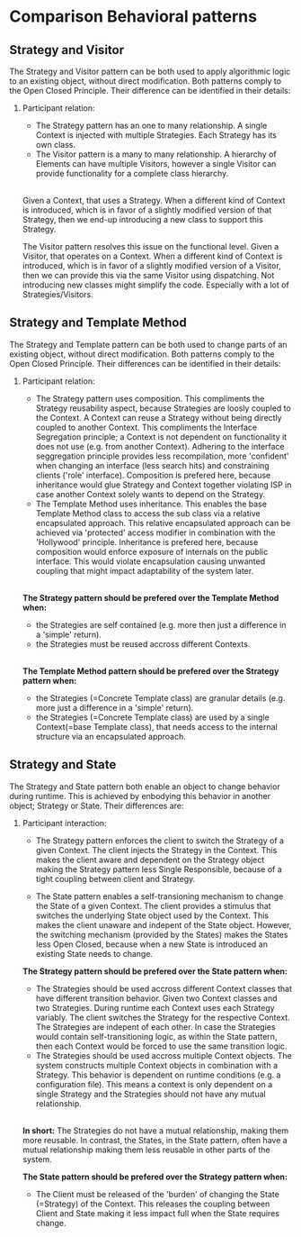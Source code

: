 # Comparison Behavioral patterns

## Strategy and Visitor
The Strategy and Visitor pattern can be both used to apply algorithmic logic to an existing object, without direct modification. Both patterns comply to the Open Closed Principle. Their difference can be identified in their details:
1. Participant relation:
    - The Strategy pattern has an one to many relationship. A single Context is injected with multiple Strategies. Each Strategy has its own class.
    - The Visitor pattern is a many to many relationship. A hierarchy of Elements can have multiple Visitors, however a single Visitor can provide functionality for a complete class hierarchy.

    <br/>
    
    Given a Context, that uses a Strategy. When a different kind of Context is introduced, which is in favor of a slightly modified version of that Strategy, then we end-up introducing a new class to support this Strategy.

    The Visitor pattern resolves this issue on the functional level. Given a Visitor, that operates on a Context. When a different kind of Context is introduced, which is in favor of a slightly modified version of a Visitor, then we can provide this via the same Visitor using dispatching. Not introducing new classes might simplify the code. Especially with a lot of Strategies/Visitors.

## Strategy and Template Method

The Strategy and Template pattern can be both used to change parts of an existing object, without direct modification. Both patterns comply to the Open Closed Principle. Their differences can be identified in their details:
1. Participant relation:
    - The Strategy pattern uses composition. This compliments the Strategy reusability aspect, because Strategies are loosly coupled to the Context. A Context can reuse a Strategy without being directly coupled to another Context. This compliments the Interface Segregation principle; a Context is not dependent on functionality it does not use (e.g. from another Context). Adhering to the interface seggregation principle provides less recompilation, more 'confident' when changing an interface (less search hits) and constraining clients ('role' interface). Composition is prefered here, because inheritance would glue Strategy and Context together violating ISP in case another Context solely wants to depend on the Strategy.
    - The Template Method uses inheritance. This enables the base Template Method class to access the sub class via a relative encapsulated approach. This relative encapsulated approach can be achieved via 'protected' access modifier in combination with the 'Hollywood' principle. Inheritance is prefered here, because composition would enforce exposure of internals on the public interface. This would violate encapsulation causing unwanted coupling that might impact adaptability of the system later.
  
   <br/>
    
   **The Strategy pattern should be prefered over the Template Method when:**
   - the Strategies are self contained (e.g. more then just a difference in a 'simple' return).
   - the Strategies must be reused accross different Contexts.
   
   <br/>

   **The Template Method pattern should be prefered over the Strategy pattern when:**
   - the Strategies (=Concrete Template class) are granular details (e.g. more just a difference in a 'simple' return).
   - the Strategies (=Concrete Template class) are used by a single Context(=base Template class), that needs access to the internal structure via an encapsulated approach.

## Strategy and State

The Strategy and State pattern both enable an object to change behavior during runtime. This is achieved by enbodying this behavior in another object; Strategy or State. Their differences are:
1. Participant interaction:
   - The Strategy pattern enforces the client to switch the Strategy of a given Context. The client injects the Strategy in the Context. This makes the client aware and dependent on the Strategy object making the Strategy pattern less Single Responsible, because of a tight coupling between client and Strategy.

   - The State pattern enables a self-transioning mechanism to change the State of a given Context. The client provides a stimulus that switches the underlying State object used by the Context. This makes the client unaware and indepent of the State object. However, the switching mechanism (provided by the States) makes the States less Open Closed, because when a new State is introduced an existing State needs to change.


   **The Strategy pattern should be prefered over the State pattern when:**
    - The Strategies should be used accross different Context classes that have different transition behavior. Given two Context classes and two Strategies. During runtime each Context uses each Strategy variably. The client switches the Strategy for the respective Context. The Strategies are indepent of each other. In case the Strategies would contain self-transitioning logic, as within the State pattern, then each Context would be forced to use the same transition logic.  
    - The Strategies should be used accross multiple Context objects. The system constructs multiple Context objects in combination with a Strategy. This behavior is dependent on runtime conditions (e.g. a configuration file). This means a context is only dependent on a single Strategy and the Strategies should not have any mutual relationship. 
    
    <br/>
    
    **In short:**
    The Strategies do not have a mutual relationship, making them more reusable. In contrast, the States, in the State pattern, often have a mutual relationship making them less reusable in other parts of the system.

   **The State pattern should be prefered over the Strategy pattern when:**
   - The Client must be released of the 'burden' of changing the State (=Strategy) of the Context. This releases the coupling between Client and State making it less impact full when the State requires change. 

